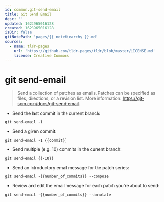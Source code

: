 ```yaml
---
id: common.git-send-email
title: Git Send Email
desc: ''
updated: 1623965016128
created: 1623965016128
isDir: false
gitNotePath: 'pages/{{ noteHiearchy }}.md'
sources:
  - name: tldr-pages
    url: 'https://github.com/tldr-pages/tldr/blob/master/LICENSE.md'
    license: Creative Commons
---
```

# git send-email

> Send a collection of patches as emails.
> Patches can be specified as files, directions, or a revision list.
> More information: <https://git-scm.com/docs/git-send-email>.

- Send the last commit in the current branch:

`git send-email -1`

- Send a given commit:

`git send-email -1 {{commit}}`

- Send multiple (e.g. 10) commits in the current branch:

`git send-email {{-10}}`

- Send an introductory email message for the patch series:

`git send-email -{{number_of_commits}} --compose`

- Review and edit the email message for each patch you're about to send:

`git send-email -{{number_of_commits}} --annotate`

